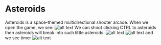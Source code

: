 # Asteroids
Asteroids is a space-themed multidirectional shooter arcade.
When we open the game, we see:
![alt text](https://github.com/npetrelli/Asteroids/blob/master/1.png "1")
We can shoot clicking CTRL to asteroids then asteroids will break into such little asteroids:
![alt text](https://github.com/npetrelli/Asteroids/blob/master/1.png "2")
![alt text](https://github.com/npetrelli/Asteroids/blob/master/1.png "3")
and we see timer
![alt text](https://github.com/npetrelli/Asteroids/blob/master/1.png "4")
